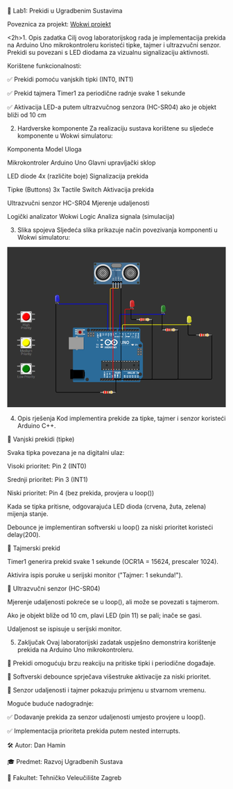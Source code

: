 📖 Lab1: Prekidi u Ugradbenim Sustavima

Poveznica za projekt: [Wokwi projekt](https://wokwi.com/projects/427284724839193601)


<2h>1. Opis zadatka</h2>
Cilj ovog laboratorijskog rada je implementacija prekida na Arduino Uno mikrokontroleru koristeći tipke, tajmer i ultrazvučni senzor. Prekidi su povezani s LED diodama za vizualnu signalizaciju aktivnosti.

Korištene funkcionalnosti:

✅ Prekidi pomoću vanjskih tipki (INT0, INT1)

✅ Prekid tajmera Timer1 za periodične radnje svake 1 sekunde

✅ Aktivacija LED-a putem ultrazvučnog senzora (HC-SR04) ako je objekt bliži od 10 cm


2. Hardverske komponente
Za realizaciju sustava korištene su sljedeće komponente u Wokwi simulatoru:

Komponenta	Model	Uloga

Mikrokontroler	Arduino Uno	Glavni upravljački sklop

LED diode	4x (različite boje)	Signalizacija prekida

Tipke (Buttons)	3x Tactile Switch	Aktivacija prekida

Ultrazvučni senzor	HC-SR04	Mjerenje udaljenosti

Logički analizator	Wokwi Logic	Analiza signala (simulacija)

3. Slika spojeva
Sljedeća slika prikazuje način povezivanja komponenti u Wokwi simulatoru:

![Arduino Setup](slika.png)




4. Opis rješenja
Kod implementira prekide za tipke, tajmer i senzor koristeći Arduino C++.

📌 Vanjski prekidi (tipke)

Svaka tipka povezana je na digitalni ulaz:

Visoki prioritet: Pin 2 (INT0)

Srednji prioritet: Pin 3 (INT1)

Niski prioritet: Pin 4 (bez prekida, provjera u loop())

Kada se tipka pritisne, odgovarajuća LED dioda (crvena, žuta, zelena) mijenja stanje.

Debounce je implementiran softverski u loop() za niski prioritet koristeći delay(200).


📌 Tajmerski prekid

Timer1 generira prekid svake 1 sekunde (OCR1A = 15624, prescaler 1024).

Aktivira ispis poruke u serijski monitor ("Tajmer: 1 sekunda!").

📌 Ultrazvučni senzor (HC-SR04)

Mjerenje udaljenosti pokreće se u loop(), ali može se povezati s tajmerom.

Ako je objekt bliže od 10 cm, plavi LED (pin 11) se pali; inače se gasi.

Udaljenost se ispisuje u serijski monitor.


5. Zaključak
Ovaj laboratorijski zadatak uspješno demonstrira korištenje prekida na Arduino Uno mikrokontroleru.

🔹 Prekidi omogućuju brzu reakciju na pritiske tipki i periodične događaje.


🔹 Softverski debounce sprječava višestruke aktivacije za niski prioritet.


🔹 Senzor udaljenosti i tajmer pokazuju primjenu u stvarnom vremenu.



Moguće buduće nadogradnje:

✅ Dodavanje prekida za senzor udaljenosti umjesto provjere u loop().

✅ Implementacija prioriteta prekida putem nested interrupts.

🛠 Autor: Dan Hamin

🎓 Predmet: Razvoj Ugradbenih Sustava

🏫 Fakultet: Tehničko Veleučilište Zagreb
